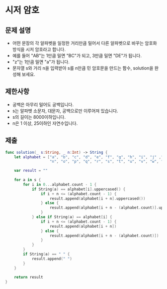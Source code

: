 # 시저 암호

## 문제 설명
- 어떤 문장의 각 알파벳을 일정한 거리만큼 밀어서 다른 알파벳으로 바꾸는 암호화 방식을 시저 암호라고 합니다. 
- 예를 들어 "AB"는 1만큼 밀면 "BC"가 되고, 3만큼 밀면 "DE"가 됩니다.
- "z"는 1만큼 밀면 "a"가 됩니다.
- 문자열 s와 거리 n을 입력받아 s를 n만큼 민 암호문을 만드는 함수, solution을 완성해 보세요.

## 제한사항
- 공백은 아무리 밀어도 공백입니다.
- s는 알파벳 소문자, 대문자, 공백으로만 이루어져 있습니다.
- s의 길이는 8000이하입니다.
- n은 1 이상, 25이하인 자연수입니다.

## 제출
```swift
func solution(_ s:String, _ n:Int) -> String {
    let alphabet = ["a", "b", "c", "d", "e", "f", "g", "h", "i", "j" ,"k" ,"l" ,"m",
                    "n", "o", "p", "q", "r", "s", "t", "u", "v", "w", "x", "y", "z"]

    var result = ""
    
    for a in s {
        for i in 0...alphabet.count - 1 {
            if String(a) == alphabet[i].uppercased() {
                if i + n <= (alphabet.count - 1) {
                    result.append(alphabet[i + n].uppercased())
                } else {
                    result.append(alphabet[i + n - (alphabet.count)].uppercased())
                }
            } else if String(a) == alphabet[i] {
                if i + n <= (alphabet.count - 1) {
                    result.append(alphabet[i + n])
                } else {
                    result.append(alphabet[i + n - (alphabet.count)])
                }
            }
        }
        if String(a) == " " {
            result.append(" ")
        }
    }
    
    return result
}
```
